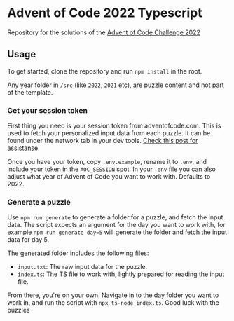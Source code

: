 # Advent of Code 2022 Typescript

Repository for the solutions of the [Advent of Code Challenge 2022](https://adventofcode.com/)

## Usage

To get started, clone the repository and run `npm install` in the root.

Any year folder in `/src` (like `2022`, `2021` etc), are puzzle content and not part of the template.

### Get your session token

First thing you need is your session token from adventofcode.com. This is used to fetch your personalized input data from each puzzle. It can be found under the network tab in your dev tools. [Check this post for assistanse](https://github.com/wimglenn/advent-of-code-wim/issues/1).

Once you have your token, copy `.env.example`, rename it to `.env`, and include your token in the `AOC_SESSION` spot. In your `.env` file you can also adjust what year of Advent of Code you want to work with. Defaults to 2022.

### Generate a puzzle

Use `npm run generate` to generate a folder for a puzzle, and fetch the input data. The script expects an argument for the day you want to work with, for example `npm run generate day=5` will generate the folder and fetch the input data for day 5.

The generated folder includes the following files:

- `input.txt`: The raw input data for the puzzle.
- `index.ts`: The TS file to work with, lightly prepared for reading the input file.

From there, you're on your own. Navigate in to the day folder you want to work in, and run the script with `npx ts-node index.ts`. Good luck with the puzzles
